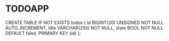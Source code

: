 # TODOAPP

CREATE TABLE IF NOT EXISTS todos
(
	id BIGINT(20) UNSIGNED NOT NULL AUTO_INCREMENT,
	title VARCHAR(255) NOT NULL,
	state BOOL NOT NULL DEFAULT false,
  	PRIMARY KEY (id)
);
